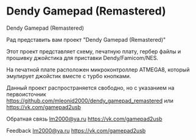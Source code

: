 # Dendy Gamepad (Remastered)
Dendy Gamepad (Remastered)

Рад представить вам проект "Dendy Gamepad (Remastered)"

Этот проект представляет схему, печатную плату, гербер файлы и прошивку джойстика для приставки Dendy/Famicom/NES.

На печатной плате расположен микроконтроллер ATMEGA8, который эмулирует джойстик вместе с турбо кнопками.

Данный проект распространяется свободно, 
но с указанием на первоисточник https://github.com/mleonid2000/dendy_gamepad_remastered или https://vk.com/gamepad2usb

Обратная связь
lm2000@ya.ru
https://vk.com/gamepad2usb

Feedback
lm2000@ya.ru
https://vk.com/gamepad2usb

